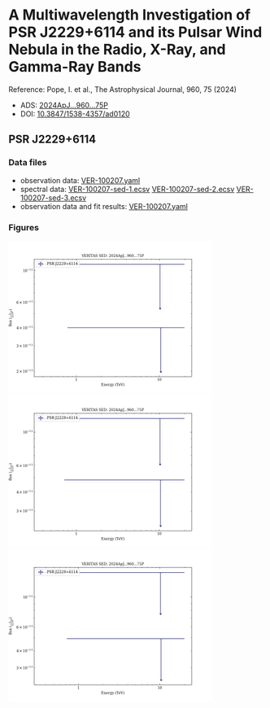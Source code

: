 # A Multiwavelength Investigation of PSR J2229+6114 and its Pulsar Wind Nebula in the Radio, X-Ray, and Gamma-Ray Bands

Reference:
Pope, I. et al., The Astrophysical Journal, 960, 75 (2024)

- ADS: [2024ApJ...960...75P](http://adsabs.harvard.edu/abs/2024ApJ...960...75P)
- DOI: [10.3847/1538-4357/ad0120](https://doi.org/10.3847/1538-4357/ad0120)

## PSR J2229+6114
### Data files

- observation data: [VER-100207.yaml](VER-100207.yaml)
- spectral data: [VER-100207-sed-1.ecsv](VER-100207-sed-1.ecsv)  [VER-100207-sed-2.ecsv](VER-100207-sed-2.ecsv)  [VER-100207-sed-3.ecsv](VER-100207-sed-3.ecsv)
- observation data and fit results: [VER-100207.yaml](VER-100207.yaml)


### Figures

<img src="figures/2024ApJ...960...75P-VER-100207-1-sed.png" alt="drawing" width="400"/>
<img src="figures/2024ApJ...960...75P-VER-100207-2-sed.png" alt="drawing" width="400"/>
<img src="figures/2024ApJ...960...75P-VER-100207-3-sed.png" alt="drawing" width="400"/>
